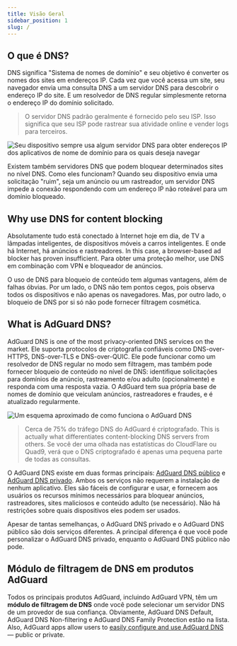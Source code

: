 ```yaml
---
title: Visão Geral
sidebar_position: 1
slug: /
---
```


## O que é DNS?

DNS significa "Sistema de nomes de domínio" e seu objetivo é converter os nomes dos sites em endereços IP. Cada vez que você acessa um site, seu navegador envia uma consulta DNS a um servidor DNS para descobrir o endereço IP do site. E um resolvedor de DNS regular simplesmente retorna o endereço IP do domínio solicitado.

> O servidor DNS padrão geralmente é fornecido pelo seu ISP. Isso significa que seu ISP pode rastrear sua atividade online e vender logs para terceiros.

![Seu dispositivo sempre usa algum servidor DNS para obter endereços IP dos aplicativos de nome de domínio para os quais deseja navegar](https://cdn.adtidy.org/content/blog/articles/dns-cbs/scr1.png)

Existem também servidores DNS que podem bloquear determinados sites no nível DNS. Como eles funcionam? Quando seu dispositivo envia uma solicitação "ruim", seja um anúncio ou um rastreador, um servidor DNS impede a conexão respondendo com um endereço IP não roteável para um domínio bloqueado.

## Why use DNS for content blocking

Absolutamente tudo está conectado à Internet hoje em dia, de TV a lâmpadas inteligentes, de dispositivos móveis a carros inteligentes. E onde há Internet, há anúncios e rastreadores. In this case, a browser-based ad blocker has proven insufficient. Para obter uma proteção melhor, use DNS em combinação com VPN e bloqueador de anúncios.

O uso de DNS para bloqueio de conteúdo tem algumas vantagens, além de falhas óbvias. Por um lado, o DNS não tem pontos cegos, pois observa todos os dispositivos e não apenas os navegadores. Mas, por outro lado, o bloqueio de DNS por si só não pode fornecer filtragem cosmética.

## What is AdGuard DNS?

AdGuard DNS is one of the most privacy-oriented DNS services on the market. Ele suporta protocolos de criptografia confiáveis como DNS-over-HTTPS, DNS-over-TLS e DNS-over-QUIC. Ele pode funcionar como um resolvedor de DNS regular no modo sem filtragem, mas também pode fornecer bloqueio de conteúdo no nível de DNS: identifique solicitações para domínios de anúncio, rastreamento e/ou adulto (opcionalmente) e responda com uma resposta vazia. O AdGuard tem sua própria base de nomes de domínio que veiculam anúncios, rastreadores e fraudes, e é atualizado regularmente.

![Um esquema aproximado de como funciona o AdGuard DNS](https://cdn.adtidy.org/public/Adguard/Blog/scr2.png)

> Cerca de 75% do tráfego DNS do AdGuard é criptografado. This is actually what differentiates content-blocking DNS servers from others. Se você der uma olhada nas estatísticas do CloudFlare ou Quad9, verá que o DNS criptografado é apenas uma pequena parte de todas as consultas.

O AdGuard DNS existe em duas formas principais: [AdGuard DNS público](public-dns/overview.md) e [AdGuard DNS privado](private-dns/overview.md). Ambos os serviços não requerem a instalação de nenhum aplicativo. Eles são fáceis de configurar e usar, e fornecem aos usuários os recursos mínimos necessários para bloquear anúncios, rastreadores, sites maliciosos e conteúdo adulto (se necessário). Não há restrições sobre quais dispositivos eles podem ser usados.

Apesar de tantas semelhanças, o AdGuard DNS privado e o AdGuard DNS público são dois serviços diferentes. A principal diferença é que você pode personalizar o AdGuard DNS privado, enquanto o AdGuard DNS público não pode.

## Módulo de filtragem de DNS em produtos AdGuard

Todos os principais produtos AdGuard, incluindo AdGuard VPN, têm um **módulo de filtragem de DNS** onde você pode selecionar um servidor DNS de um provedor de sua confiança. Obviamente, AdGuard DNS Default, AdGuard DNS Non-filtering e AdGuard DNS Family Protection estão na lista. Also, AdGuard apps allow users to [easily configure and use AdGuard DNS](https://adguard-dns.io/public-dns.html) — public or private.
